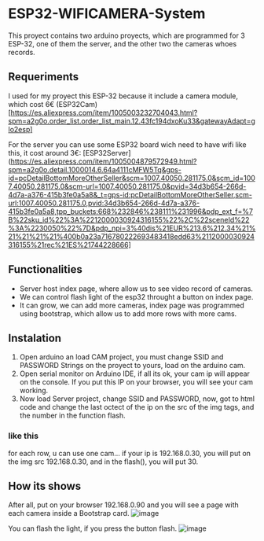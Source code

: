 # ESP32-WIFICAMERA-System

This proyect contains two arduino proyects, which are programmed for 3 ESP-32, one of them the server, and the other two the cameras whoes records.

## Requeriments

I used for my proyect this ESP-32 because it include a camera module, which cost 6€
(ESP32Cam)[https://es.aliexpress.com/item/1005003232704043.html?spm=a2g0o.order_list.order_list_main.12.43fc194dxoKu33&gatewayAdapt=glo2esp]

For the server you can use some ESP32 board wich need to have wifi like this, it cost around 3€:
[ESP32Server](https://es.aliexpress.com/item/1005004879572949.html?spm=a2g0o.detail.1000014.6.64a4111cMFW5Tq&gps-id=pcDetailBottomMoreOtherSeller&scm=1007.40050.281175.0&scm_id=1007.40050.281175.0&scm-url=1007.40050.281175.0&pvid=34d3b654-266d-4d7a-a376-415b3fe0a5a8&_t=gps-id:pcDetailBottomMoreOtherSeller,scm-url:1007.40050.281175.0,pvid:34d3b654-266d-4d7a-a376-415b3fe0a5a8,tpp_buckets:668%232846%238111%231996&pdp_ext_f=%7B%22sku_id%22%3A%2212000030924316155%22%2C%22sceneId%22%3A%2230050%22%7D&pdp_npi=3%40dis%21EUR%213.6%212.34%21%21%21%21%21%400b0a23a716780222693483418edd63%2112000030924316155%21rec%21ES%21744228666]

## Functionalities

- Server host index page, where allow us to see video record of cameras.
- We can control flash light of the esp32 throught a button on index page.
- It can grow, we can add more cameras, index page was programmed using bootstrap, which allow us to add more rows with more cams.

## Instalation

1. Open arduino an load CAM project, you must change SSID and PASSWORD Strings on the proyect to yours, load on the arduino cam.
2. Open serial monitor on Arduino IDE, if all its ok, your cam ip will appear on the console. If you put this IP on your browser, you will see your cam working.
3. Now load Server project, change SSID and PASSWORD, now, got to html code and change the last octect of the ip on the src of the img tags, and the number in the function flash.
 ### like this
 for each row, u can use one cam...
 if your ip is 192.168.0.30, you will put on the img src 192.168.0.30, and in the flash(), you will put 30.
 
 
 ## How its shows

 After all, put on your browser 192.168.0.90 and you will see a page with each camera inside a Bootstrap card.
 ![image](https://user-images.githubusercontent.com/93315382/222963910-5a0393dd-4467-4786-843d-007647e84a99.png)

 You can flash the light, if you press the button flash.
 ![image](https://user-images.githubusercontent.com/93315382/222963941-c9604066-0be7-484f-a15d-4ef922bf8efe.png)

